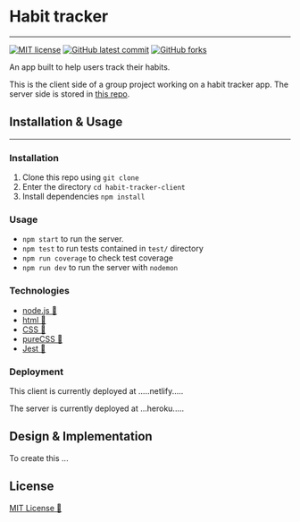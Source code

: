 # Habit tracker

---

<!-- badges -->
[![MIT license](https://img.shields.io/badge/License-MIT-green.svg)](https://opensource.org/licenses/mit-license.php)
[![GitHub latest commit](https://img.shields.io/github/last-commit/Dafe-akaka/habit-tracker-client.svg)](https://GitHub.com/Dafe-akaka/habit-tracker-client/commit/)
[![GitHub forks](https://img.shields.io/github/forks/Dafe-akaka/habit-tracker-client.svg)](https://GitHub.com/Dafe-akaka/habit-tracker-client)

An app built to help users track their habits.

This is the client side of a group project working on a habit tracker app.
The server side is stored in [this repo](https://github.com/Dafe-akaka/habit-tracker-server).

## Installation & Usage
---

### Installation

1. Clone this repo using `git clone`
2. Enter the directory `cd habit-tracker-client`
3. Install dependencies `npm install`
   
### Usage

* `npm start` to run the server.
* `npm test` to run tests contained in `test/` directory
* `npm run coverage` to check test coverage
* `npm run dev` to run the server with `nodemon`

### Technologies

* [node.js 🔗](https://nodejs.org/) 
* [html 🔗](https://developer.mozilla.org/en-US/docs/Web/HTML) 
* [CSS 🔗](https://developer.mozilla.org/en-US/docs/Web/CSS) 
* [pureCSS 🔗](https://purecss.io/) 
* [Jest 🔗](https://jestjs.io/)

### Deployment

This client is currently deployed at .....netlify.....

The server is currently deployed at ...heroku.....


## Design & Implementation

To create this ...

<!-- ### Routes


| **URL** | **HTTP Verb** |  **Action**| **Result (to edit)** 
|------------|-------------|------------|-------------|
| /habits/         | GET       | index  | Return all data |
| /habits/new      | GET       | new    | Return a specific thing |
| /habits          | POST      | create | Create a new thing | 
| /habits/:id      | GET       | show   | Return a specific thing |  
| /habits/:id/edit | GET       | edit   | Return a thing of a specific thing |     
| /habits/:id      | PATCH/PUT | update | Add or remove a specific thing |
| /habits/:id      | DELETE    | destroy| Delete something specific | -->

## License

[MIT License 🔗](https://opensource.org/licenses/mit-license.php)

